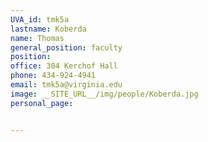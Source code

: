```yaml
---
UVA_id: tmk5a
lastname: Koberda
name: Thomas
general_position: faculty
position:
office: 304 Kerchof Hall
phone: 434-924-4941
email: tmk5a@virginia.edu
image: __SITE_URL__/img/people/Koberda.jpg
personal_page:


---
```

